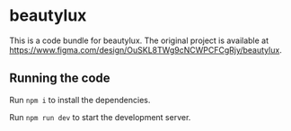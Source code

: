 
  # beautylux

  This is a code bundle for beautylux. The original project is available at https://www.figma.com/design/OuSKL8TWg9cNCWPCFCgRjy/beautylux.

  ## Running the code

  Run `npm i` to install the dependencies.

  Run `npm run dev` to start the development server.
  